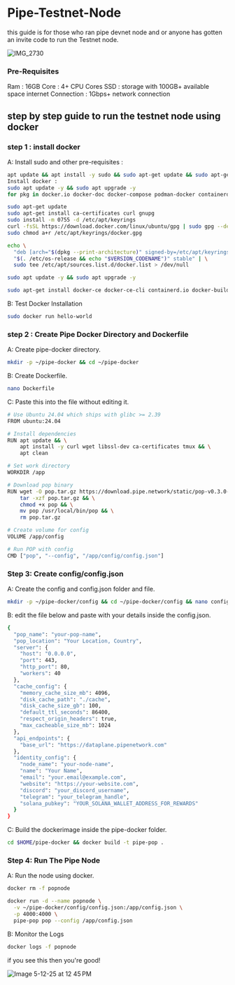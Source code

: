 # Pipe-Testnet-Node

this guide is for those who ran pipe devnet node and or anyone has gotten an invite code to run the Testnet node.

![IMG_2730](https://github.com/user-attachments/assets/e6e5b781-9b73-446a-8d13-e9f3d7b395e1)

### Pre-Requisites 

Ram : 16GB
Core : 4+ CPU Cores
SSD : storage with 100GB+ available space
internet Connection : 1Gbps+ network connection

## step by step guide to run the testnet node using docker

### step 1 : install docker 

A: Install sudo and other pre-requisites :

```bash
apt update && apt install -y sudo && sudo apt-get update && sudo apt-get upgrade -y && sudo apt install curl ufw iptables build-essential git wget lz4 jq make gcc nano automake autoconf tmux htop nvme-cli libgbm1 pkg-config libssl-dev libleveldb-dev tar clang bsdmainutils ncdu unzip libleveldb-dev -y
Install docker :
sudo apt update -y && sudo apt upgrade -y
for pkg in docker.io docker-doc docker-compose podman-docker containerd runc; do sudo apt-get remove $pkg; done

sudo apt-get update
sudo apt-get install ca-certificates curl gnupg
sudo install -m 0755 -d /etc/apt/keyrings
curl -fsSL https://download.docker.com/linux/ubuntu/gpg | sudo gpg --dearmor -o /etc/apt/keyrings/docker.gpg
sudo chmod a+r /etc/apt/keyrings/docker.gpg

echo \
  "deb [arch="$(dpkg --print-architecture)" signed-by=/etc/apt/keyrings/docker.gpg] https://download.docker.com/linux/ubuntu \
  "$(. /etc/os-release && echo "$VERSION_CODENAME")" stable" | \
  sudo tee /etc/apt/sources.list.d/docker.list > /dev/null

sudo apt update -y && sudo apt upgrade -y

sudo apt-get install docker-ce docker-ce-cli containerd.io docker-buildx-plugin docker-compose-plugin
```
B: Test Docker Installation

```bash
sudo docker run hello-world
```


### step 2 : Create Pipe Docker Directory and Dockerfile

A: Create pipe-docker directory.

```bash
mkdir -p ~/pipe-docker && cd ~/pipe-docker
```

B: Create Dockerfile.

```bash
nano Dockerfile
```

C: Paste this into the file without editing it.
```bash
# Use Ubuntu 24.04 which ships with glibc >= 2.39
FROM ubuntu:24.04

# Install dependencies
RUN apt update && \
    apt install -y curl wget libssl-dev ca-certificates tmux && \
    apt clean

# Set work directory
WORKDIR /app

# Download pop binary
RUN wget -O pop.tar.gz https://download.pipe.network/static/pop-v0.3.0-linux-x64.tar.gz && \
    tar -xzf pop.tar.gz && \
    chmod +x pop && \
    mv pop /usr/local/bin/pop && \
    rm pop.tar.gz

# Create volume for config
VOLUME /app/config

# Run POP with config
CMD ["pop", "--config", "/app/config/config.json"]
```

### Step 3: Create config/config.json

A: Create the config and config.json folder and file. 

```bash
mkdir -p ~/pipe-docker/config && cd ~/pipe-docker/config && nano config.json
```

B: edit the file below and paste with your details inside the config.json.  

```bash
{
  "pop_name": "your-pop-name",
  "pop_location": "Your Location, Country",
  "server": {
    "host": "0.0.0.0",
    "port": 443,
    "http_port": 80,
    "workers": 40
  },
  "cache_config": {
    "memory_cache_size_mb": 4096,
    "disk_cache_path": "./cache",
    "disk_cache_size_gb": 100,
    "default_ttl_seconds": 86400,
    "respect_origin_headers": true,
    "max_cacheable_size_mb": 1024
  },
  "api_endpoints": {
    "base_url": "https://dataplane.pipenetwork.com"
  },
  "identity_config": {
    "node_name": "your-node-name",
    "name": "Your Name",
    "email": "your.email@example.com",
    "website": "https://your-website.com",
    "discord": "your_discord_username",
    "telegram": "your_telegram_handle",
    "solana_pubkey": "YOUR_SOLANA_WALLET_ADDRESS_FOR_REWARDS"
  }
}
```
C: Build the dockerimage inside the pipe-docker folder.

```bash
cd $HOME/pipe-docker && docker build -t pipe-pop .
```
### Step 4: Run The Pipe Node

A: Run the node using docker.

```bash
docker rm -f popnode

docker run -d --name popnode \
  -v ~/pipe-docker/config/config.json:/app/config.json \
  -p 4000:4000 \
  pipe-pop pop --config /app/config.json
```

B: Monitor the Logs

```bash
docker logs -f popnode
```

if you see this then you're good!

![Image 5-12-25 at 12 45 PM](https://github.com/user-attachments/assets/864eb481-dbb9-46ea-9cf9-f065cd3b639e)

